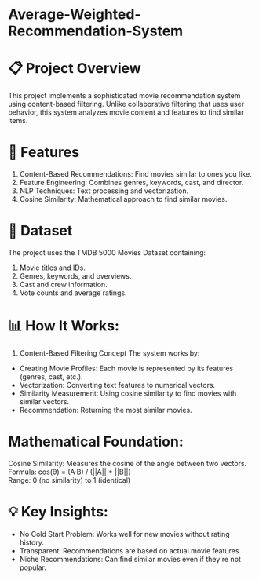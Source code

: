 # Average-Weighted-Recommendation-System 
# 📋 Project Overview 
This project implements a sophisticated movie recommendation system using content-based filtering. Unlike collaborative filtering that uses user behavior, this system analyzes movie content and features to find similar items. 

# 🎯 Features 
1. Content-Based Recommendations: Find movies similar to ones you like. 
2. Feature Engineering: Combines genres, keywords, cast, and director.  
3. NLP Techniques: Text processing and vectorization. 
4. Cosine Similarity: Mathematical approach to find similar movies. 

# 📁 Dataset 
The project uses the TMDB 5000 Movies Dataset containing: 
1. Movie titles and IDs. 
2. Genres, keywords, and overviews. 
3. Cast and crew information.
4. Vote counts and average ratings. 

# 📊 How It Works: 
1. Content-Based Filtering Concept
The system works by: 
- Creating Movie Profiles: Each movie is represented by its features (genres, cast, etc.). 
- Vectorization: Converting text features to numerical vectors. 
- Similarity Measurement: Using cosine similarity to find movies with similar vectors. 
- Recommendation: Returning the most similar movies. 

# Mathematical Foundation: 
Cosine Similarity: Measures the cosine of the angle between two vectors. 
Formula: cos(θ) = (A·B) / (||A|| * ||B||)  
Range: 0 (no similarity) to 1 (identical)  

# 💡 Key Insights: 
- No Cold Start Problem: Works well for new movies without rating history. 
- Transparent: Recommendations are based on actual movie features.  
- Niche Recommendations: Can find similar movies even if they're not popular.  